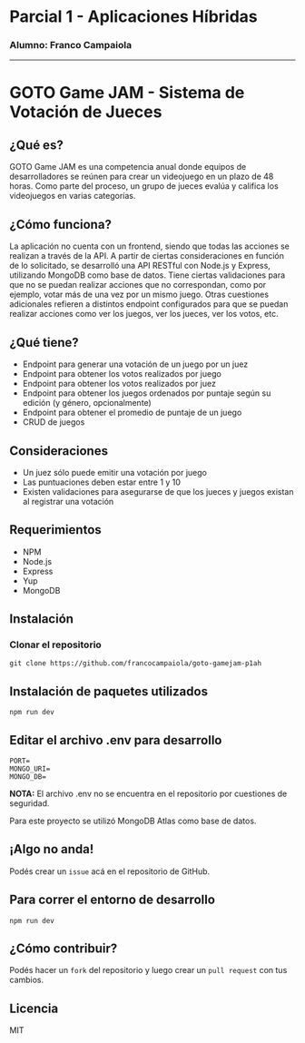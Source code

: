 # Parcial 1 - Aplicaciones Híbridas
### Alumno: Franco Campaiola

---

# GOTO Game JAM - Sistema de Votación de Jueces

## ¿Qué es?
GOTO Game JAM es una competencia anual donde equipos de desarrolladores se reúnen para crear un videojuego en un plazo de 48 horas. Como parte del proceso, un grupo de jueces evalúa y califica los videojuegos en varias categorías.

## ¿Cómo funciona?
La aplicación no cuenta con un frontend, siendo que todas las acciones se realizan a través de la API. 
A partir de ciertas consideraciones en función de lo solicitado, se desarrolló una API RESTful con Node.js y Express, utilizando MongoDB como base de datos.
Tiene ciertas validaciones para que no se puedan realizar acciones que no correspondan, como por ejemplo, votar más de una vez por un mismo juego.
Otras cuestiones adicionales refieren a distintos endpoint configurados para que se puedan realizar acciones como ver los juegos, ver los jueces, ver los votos, etc.

## ¿Qué tiene?
- Endpoint para generar una votación de un juego por un juez
- Endpoint para obtener los votos realizados por juego
- Endpoint para obtener los votos realizados por juez
- Endpoint para obtener los juegos ordenados por puntaje según su edición (y género, opcionalmente)
- Endpoint para obtener el promedio de puntaje de un juego
- CRUD de juegos

## Consideraciones
- Un juez sólo puede emitir una votación por juego
- Las puntuaciones deben estar entre 1 y 10
- Existen validaciones para asegurarse de que los jueces y juegos existan al registrar una votación

## Requerimientos
- NPM
- Node.js
- Express
- Yup
- MongoDB

## Instalación

### Clonar el repositorio
```
git clone https://github.com/francocampaiola/goto-gamejam-p1ah
```

## Instalación de paquetes utilizados
```
npm run dev
```

## Editar el archivo .env para desarrollo

```
PORT=
MONGO_URI=
MONGO_DB=
```
**NOTA:** El archivo .env no se encuentra en el repositorio por cuestiones de seguridad.

Para este proyecto se utilizó MongoDB Atlas como base de datos.

## ¡Algo no anda!
Podés crear un ```issue``` acá en el repositorio de GitHub.

## Para correr el entorno de desarrollo
```
npm run dev
```

## ¿Cómo contribuir?
Podés hacer un ```fork``` del repositorio y luego crear un ```pull request``` con tus cambios.

## Licencia
MIT

